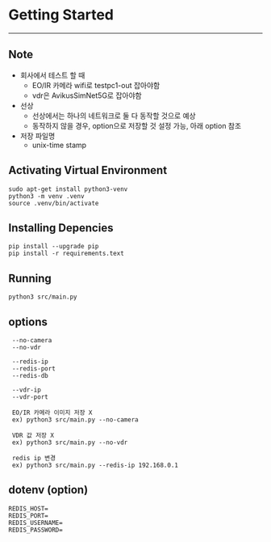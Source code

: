 # Getting Started

---

## Note

- 회사에서 테스트 할 때
  - EO/IR 카메라 wifi로 testpc1-out 잡아야함
  - vdr은 AvikusSimNet5G로 잡아야함
- 선상
  - 선상에서는 하나의 네트워크로 둘 다 동작할 것으로 예상
  - 동작하지 않을 경우, option으로 저장할 것 설정 가능, 아래 option 참조
- 저장 파일명
  - unix-time stamp

## Activating Virtual Environment

```
sudo apt-get install python3-venv
python3 -m venv .venv
source .venv/bin/activate
```

## Installing Depencies

```
pip install --upgrade pip
pip install -r requirements.text
```

## Running

```
python3 src/main.py
```

## options

```
 --no-camera
 --no-vdr

 --redis-ip
 --redis-port
 --redis-db

 --vdr-ip
 --vdr-port

 EO/IR 카메라 이미지 저장 X
 ex) python3 src/main.py --no-camera

 VDR 값 저장 X
 ex) python3 src/main.py --no-vdr

 redis ip 변경
 ex) python3 src/main.py --redis-ip 192.168.0.1

```

## dotenv (option)

```
REDIS_HOST=
REDIS_PORT=
REDIS_USERNAME=
REDIS_PASSWORD=
```

